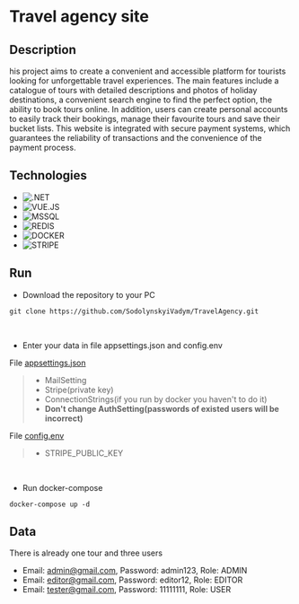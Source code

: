 # Travel agency site

## Description

<p> his project aims to create a convenient and accessible platform for tourists looking for unforgettable travel experiences. The main features include a catalogue of tours with detailed descriptions and photos of holiday 
destinations, a convenient search engine to find the perfect option, the ability to book tours online. In addition, users can create personal accounts to easily track their 
bookings, manage their favourite tours and save their bucket lists. This website is integrated with secure payment systems, which guarantees the reliability of transactions and the convenience of the payment process.</p>

## Technologies

- ![.NET](https://img.shields.io/badge/dotnet-8F2D97?style=for-the-badge&logo=dotnet&logoColor=white)
- ![VUE.JS](https://img.shields.io/badge/VUE.JS-1AC82F?style=for-the-badge&logo=vuedotjs&logoColor=white)
- ![MSSQL](https://img.shields.io/badge/MSSQL-red?style=for-the-badge&logo=link&logoColor=white)
- ![REDIS](https://img.shields.io/badge/REDIS-FF0000?style=for-the-badge&logo=link&logoColor=white)
- ![DOCKER](https://img.shields.io/badge/DOCKER-blue?style=for-the-badge&logo=docker&logoColor=white)
- ![STRIPE](https://img.shields.io/badge/Stripe-2871EA?style=for-the-badge&logo=stripe&logoColor=white)

## Run

- Download the repository to your PC
```
git clone https://github.com/SodolynskyiVadym/TravelAgency.git
```
<br>

- Enter your data in file appsettings.json and config.env

File [appsettings.json](TravelAgencyAPI/appsettings.json)
> - MailSetting
> - Stripe(private key)
> - ConnectionStrings(if you run by docker you haven't to do it)
> - **Don't change AuthSetting(passwords of existed users will be incorrect)**

File [config.env](travel_agency_front/config.env)
> - STRIPE_PUBLIC_KEY
<br>

- Run docker-compose
```
docker-compose up -d
```

## Data
<p>There is already one tour and three users</p>

- Email: admin@gmail.com, Password: admin123, Role: ADMIN
- Email: editor@gmail.com, Password: editor12, Role: EDITOR
- Email: tester@gmail.com, Password: 11111111, Role: USER
